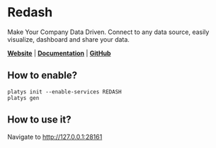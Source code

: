 # Redash

Make Your Company Data Driven. Connect to any data source, easily visualize, dashboard and share your data. 

**[Website](https://redash.io/)** | **[Documentation](https://redash.io/)** | **[GitHub](https://github.com/getredash/redash)**

## How to enable?

```
platys init --enable-services REDASH
platys gen
```

## How to use it?

Navigate to <http://127.0.0.1:28161>